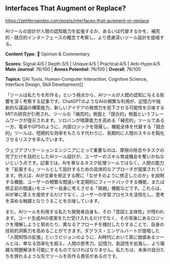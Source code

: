 ## Interfaces That Augment or Replace?

https://zehfernandes.com/posts/interfaces-that-augment-or-replace

AIツールの設計が人間の認知能力を拡張するか、あるいは代替するかを、補完的・競合的インターフェースの概念で考察し、より思慮深いツール設計を提唱する。

**Content Type**: 💭 Opinion & Commentary

**Scores**: Signal:4/5 | Depth:3/5 | Unique:4/5 | Practical:4/5 | Anti-Hype:4/5
**Main Journal**: 76/100 | **Annex Potential**: 76/100 | **Overall**: 76/100

**Topics**: [[AI Tools, Human-Computer Interaction, Cognitive Science, Interface Design, Skill Development]]

「ツールは私たちを形作る」という視点から、AIツールが人間の認知に与える影響を深く考察する記事です。ChatGPTのようなAIの頻繁な利用が、記憶力や独創的な議論の構築能力、新しいアイデアの発想力を低下させる可能性を示唆するMITの研究が引用され、ツールの「補完的」側面と「競合的」側面というフレームワークが提示されます。ソロバンが暗算能力を高める「補完的」ツールである一方、電卓やGPSのように、内部ロジックを隠蔽し、機能全体を代替する「競合的」ツールは、短期的な効率をもたらす代わりに、長期的に人間のスキルを鈍化させるリスクを孕んでいます。

ウェブアプリケーションエンジニアにとって重要なのは、摩擦の除去やタスクの完了だけを目的としたAIツール設計が、ユーザーのスキル育成機会を奪いかねないという点です。記事では、AIを単なるタスク処理ツールではなく、人間の能力を「拡張する」ツールとして設計するための具体的なアプローチが提案されています。例えば、AIが文章を修正する際に「なぜそのように修正したのか」を説明する機能、ユーザーの頻繁な間違いを定期的にフィードバックする機能、または修正前の間違いをユーザー自身に考えさせる「挑戦」機能などです。これらは、AIが単に答えを提供するだけでなく、ユーザーの学習プロセスを活性化し、思考を深める触媒となりうることを示唆しています。

また、AIツールを利用する私たち開発者自身も、その「意図と主体性」が問われます。コード生成AIの提案をただ受け入れるだけでなく、その背後にあるロジックを理解しようと努めたり、異なるアプローチを検討したりすることで、自身の技術的洞察力を高めることができます。ダグラス・エンゲルバートが提唱した「人間知性の拡張」というビジョンのように、AI時代において真に価値あるツールとは、単なる効率化を超え、人間の思考力、記憶力、創造性を拡張し、より複雑な問題解決を可能にするものでなければなりません。私たちは、未来の自分たちを誇れるような形でツールを形作る責任があるのです。